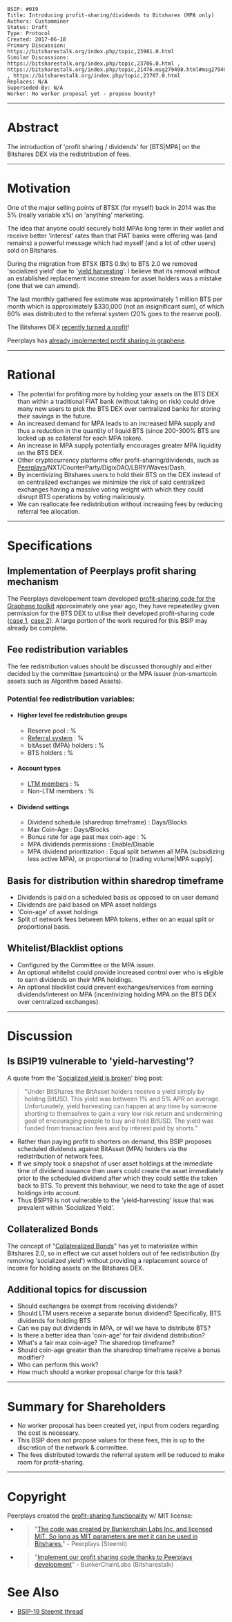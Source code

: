 
    BSIP: #019
    Title: Introducing profit-sharing/dividends to Bitshares (MPA only)
    Authors: Customminer
    Status: Draft
    Type: Protocol
    Created: 2017-06-18
    Primary Discussion: https://bitsharestalk.org/index.php/topic,23981.0.html
    Similar Discussions: https://bitsharestalk.org/index.php/topic,23706.0.html , https://bitsharestalk.org/index.php/topic,21476.msg279498.html#msg279498 , https://bitsharestalk.org/index.php/topic,23707.0.html
    Replaces: N/A
    Superseded-By: N/A
    Worker: No worker proposal yet - propose bounty?

---

# Abstract

The introduction of 'profit sharing / dividends' for [BTS|MPA] on the Bitshares DEX via the redistribution of fees.

---

# Motivation

One of the major selling points of BTSX (for myself) back in 2014 was the 5% (really variable x%) on 'anything' marketing.

The idea that anyone could securely hold MPAs long term in their wallet and receive better 'interest' rates than that FIAT banks were offering was (and remains) a powerful message which had myself (and a lot of other users) sold on Bitshares.

During the migration from BTSX (BTS 0.9x) to BTS 2.0 we removed 'socialized yield' due to '[yield harvesting](https://bitshares.org/blog/2015/06/08/lessons-learned-from-bitshares-0.x/#socialized-yield-is-broken)'. I believe that its removal without an established replacement income stream for asset holders was a mistake (one that we can amend).

The last monthly gathered fee estimate was approximately 1 million BTS per month which is approximately $330,000 (not an insignificant sum), of which 80% was distributed to the referral system (20% goes to the reserve pool).

The Bitshares DEX [recently turned a profit](https://steemit.com/bitshares/@steempower/bitshares-state-of-the-network-13th-june-2017)!

Peerplays has [already implemented profit sharing in graphene](https://github.com/BunkerChainLabsInc/peerplays-profitshare).

---

# Rational

* The potential for profiting more by holding your assets on the BTS DEX than within a traditional FIAT bank (without taking on risk) could drive many new users to pick the BTS DEX over centralized banks for storing their savings in the future.
* An increased demand for MPA leads to an increased MPA supply and thus a reduction in the quantity of liquid BTS (since 200-300% BTS are locked up as collateral for each MPA token).
* An increase in MPA supply potentially encourages greater MPA liquidity on the BTS DEX.
* Other cryptocurrency platforms offer profit-sharing/dividends, such as [Peerplays](https://github.com/BunkerChainLabsInc/peerplays-profitshare)/NXT/CounterParty/DigixDAO/LBRY/Waves/Dash.
* By incentivizing Bitshares users to hold their BTS on the DEX instead of on centralized exchanges we minimize the risk of said centralized exchanges having a massive voting weight with which they could disrupt BTS operations by voting maliciously.
* We can reallocate fee redistribution without increasing fees by reducing referral fee allocation.

---

# Specifications

## Implementation of Peerplays profit sharing mechanism
The Peerplays developement team developed [profit-sharing code for the Graphene toolkit](https://github.com/BunkerChainLabsInc/peerplays-profitshare) approximately one year ago, they have repeatedley given permission for the BTS DEX to utilise their developed profit-sharing code ([case 1](https://bitsharestalk.org/index.php/topic,23981.75.html), [case 2](https://steemit.com/bitshares/@cm-steem/bsip-019-draft-introducing-profit-sharing-dividends-to-bitshares#@peerplays/re-cm-steem-bsip-019-draft-introducing-profit-sharing-dividends-to-bitshares-20170620t032010758z)). A large portion of the work required for this BSIP may already be complete.

## Fee redistribution variables
The fee redistribution values should be discussed thoroughly and either decided by the committee (smartcoins) or the MPA issuer (non-smartcoin assets such as Algorithm based Assets).

### Potential fee redistribution variables:

* #### Higher level fee redistribution groups
  * Reserve pool : %
  * [Referral system](http://docs.bitshares.eu//bitshares/user/referral-program.html) : %
  * bitAsset (MPA) holders : %
  * BTS holders : %

* #### Account types
  * [LTM members](http://docs.bitshares.eu//bitshares/user/account-memberships.html#lifetime-members) : %
  * Non-LTM members : %

* #### Dividend settings
  * Dividend schedule (sharedrop timeframe) : Days/Blocks
  * Max Coin-Age : Days/Blocks
  * Bonus rate for age past max coin-age : %
  * MPA dividends permissions : Enable/Disable
  * MPA dividend prioritization : Equal split between all MPA (subsidizing less active MPA), or proportional to [trading volume|MPA supply].

## Basis for distribution within sharedrop timeframe
  * Dividends is paid on a scheduled basis as opposed to on user demand
  * Dividends are paid based on MPA asset holdings
  * 'Coin-age' of asset holdings
  * Split of network fees between MPA tokens, either on an equal split or proportional basis.

## Whitelist/Blacklist options

* Configured by the Committee or the MPA issuer.
* An optional whitelist could provide increased control over who is eligible to earn dividends on their MPA holdings.
* An optional blacklist could prevent exchanges/services from earning dividends/interest on MPA (incentivizing holding MPA on the BTS DEX over centralized exchanges).

---

# Discussion

## Is BSIP19 vulnerable to 'yield-harvesting'?
A quote from the '[Socialized yield is broken](https://bitshares.org/blog/2015/06/08/lessons-learned-from-bitshares-0.x/#socialized-yield-is-broken)' blog post:

> "Under BitShares the BitAsset holders receive a yield simply by holding BitUSD. This yield was between 1% and 5% APR on average. Unfortunately, yield harvesting can happen at any time by someone shorting to themselves to gain a very low risk return and undermining goal of encouraging people to buy and hold BitUSD. The yield was funded from transaction fees and by interest paid by shorts."

* Rather than paying profit to shorters on demand, this BSIP proposes scheduled dividends against BitAsset (MPA) holders via the redistribution of network fees.
* If we simply took a snapshot of user asset holdings at the immediate time of dividend issuance then users could create the asset immediately prior to the scheduled dividend after which they could settle the token back to BTS. To prevent this behaviour, we need to take the age of asset holdings into account.
* Thus BSIP19 is not vulnerable to the 'yield-harvesting' issue that was prevalent within 'Socialized Yield'.

## Collateralized Bonds
The concept of "[Collateralized Bonds](https://bitshares.org/blog/2015/06/08/lessons-learned-from-bitshares-0.x/#socialized-yield-is-broken)" has yet to materialize within Bitshares 2.0, so in effect we cut asset holders out of fee redistribution (by removing 'socialized yield') without providing a replacement source of income for holding assets on the Bitshares DEX.

## Additional topics for discussion
* Should exchanges be exempt from receiving dividends?
* Should LTM users receive a separate bonus dividend? Specifically, BTS dividends for holding BTS
* Can we pay out dividends in MPA, or will we have to distribute BTS?
* Is there a better idea than 'coin-age' for fair dividend distribution?
* What's a fair max coin-age? The sharedrop timeframe?
* Should coin-age greater than the sharedrop timeframe receive a bonus modifier?
* Who can perform this work?
* How much should a worker proposal charge for this task?

---

# Summary for Shareholders
* No worker proposal has been created yet, input from coders regarding the cost is necessary.
* This BSIP does not propose values for these fees, this is up to the discretion of the network & committee.
* The fees distributed towards the referral system will be reduced to make room for profit-sharing.

---

# Copyright
Peerplays created the [profit-sharing functionality](https://github.com/BunkerChainLabsInc/peerplays-profitshare) w/ MIT license:
* > "[The code was created by Bunkerchain Labs Inc. and licensed MIT. So long as MIT parameters are met it can be used in Bitshares.](https://steemit.com/bitshares/@cm-steem/bsip-019-draft-introducing-profit-sharing-dividends-to-bitshares#@peerplays/re-cm-steem-bsip-019-draft-introducing-profit-sharing-dividends-to-bitshares-20170620t032010758z)" - Peerplays (Steemit)
* > "[Implement our profit sharing code thanks to Peerplays development](https://bitsharestalk.org/index.php/topic,23981.75.html)" - BunkerChainLabs (Bitsharestalk)

# See Also
* [BSIP-19 Steemit thread](https://steemit.com/bitshares/@cm-steem/bsip-019-updated-draft-introducing-profit-sharing-dividends-to-bitshares-mpa-only)